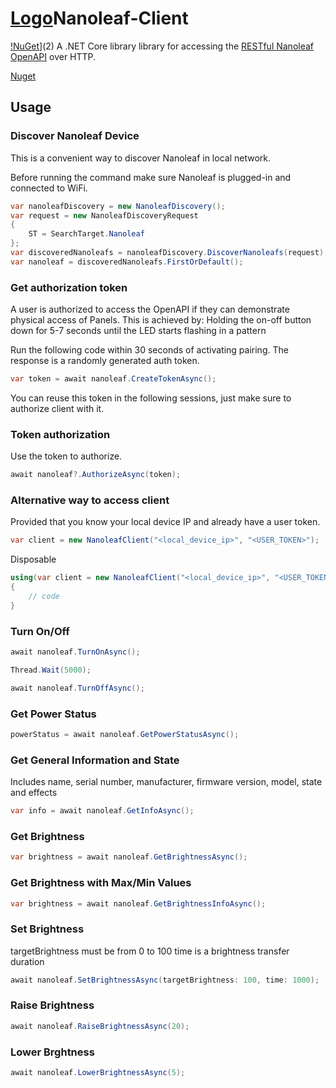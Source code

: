 # [Logo](https://github.com/BullFrog13/Nanoleaf-Client/blob/master/nano1.png)Nanoleaf-Client

[!NuGet](https://img.shields.io/nuget/v/Nanoleaf.Core)](2)
A .NET Core library library for accessing the [RESTful Nanoleaf OpenAPI][1] over HTTP.

[Nuget][2]

## Usage

### Discover Nanoleaf Device

This is a convenient way to discover Nanoleaf in local network.

Before running the command make sure Nanoleaf is plugged-in and connected to WiFi.

```c#
var nanoleafDiscovery = new NanoleafDiscovery();
var request = new NanoleafDiscoveryRequest
{
	ST = SearchTarget.Nanoleaf
};
var discoveredNanoleafs = nanoleafDiscovery.DiscoverNanoleafs(request);
var nanoleaf = discoveredNanoleafs.FirstOrDefault();
```

### Get authorization token

A user is authorized to access the OpenAPI if they can demonstrate physical access of Panels.
This is achieved by: Holding the on-off button down for 5-7 seconds until the LED starts flashing in a pattern

Run the following code within 30 seconds of activating pairing. The response is a randomly generated auth token.
```c#
var token = await nanoleaf.CreateTokenAsync();
```

You can reuse this token in the following sessions, just make sure to authorize client with it.

### Token authorization

Use the token to authorize.

```c#
await nanoleaf?.AuthorizeAsync(token);
```

### Alternative way to access client

Provided that you know your local device IP and already have a user token.
```c#
var client = new NanoleafClient("<local_device_ip>", "<USER_TOKEN>");
```

Disposable
```c#
using(var client = new NanoleafClient("<local_device_ip>", "<USER_TOKEN>")
{
	// code
}
```

### Turn On/Off

```c#
await nanoleaf.TurnOnAsync();

Thread.Wait(5000);

await nanoleaf.TurnOffAsync();
```

### Get Power Status

```c#
powerStatus = await nanoleaf.GetPowerStatusAsync();
```

### Get General Information and State

Includes name, serial number, manufacturer, firmware version, model, state and effects

```c#
var info = await nanoleaf.GetInfoAsync();
```

### Get Brightness

```c#
var brightness = await nanoleaf.GetBrightnessAsync();
```

### Get Brightness with Max/Min Values

```c#
var brightness = await nanoleaf.GetBrightnessInfoAsync();
```

### Set Brightness

targetBrightness must be from 0 to 100
time is a brightness transfer duration

```c#
await nanoleaf.SetBrightnessAsync(targetBrightness: 100, time: 1000);
```

### Raise Brightness

```c#
await nanoleaf.RaiseBrightnessAsync(20);
```

### Lower Brghtness

```c#
await nanoleaf.LowerBrightnessAsync(5);
```

[1]: https://forum.nanoleaf.me/docs/openapi
[2]: https://nuget.org/packages/Nanoleaf.Core